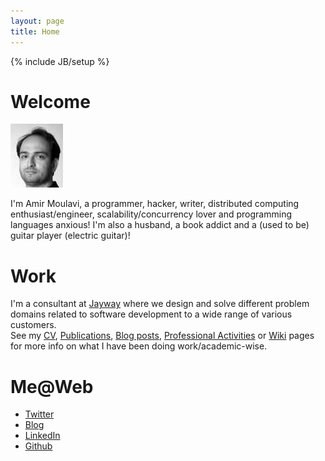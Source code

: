 ```yaml
---
layout: page
title: Home
---
```

{% include JB/setup %}

<h1 id='welcome'>Welcome</h1>

<img class='inset left' title='Amir Moulavi' src='/images/amirm.jpg' alt='Photo of Amir' />

I'm Amir Moulavi, a programmer, hacker, writer, distributed computing enthusiast/engineer, scalability/concurrency lover and programming languages anxious! I'm also a husband, a book addict and a (used to be) guitar player (electric guitar)!

<div class='section'>
<h1 id='work'>Work</h1>
I'm a consultant at <a href="http://jayway.com">Jayway</a> where we design and solve different problem domains related to software development to a wide range of various customers. <br/>
See my <a href="/moulavi_cv.pdf">CV</a>, <a href="/publication.html">Publications</a>, <a href="/blogposts.html">Blog posts</a>, <a href="/professional.html">Professional Activities</a> or <a href="http://amirmoulavi.com/wiki">Wiki</a> pages for more info on what I have been doing work/academic-wise.
</div>

<div class='section'>
<h1 id='contact'>Me@Web</h1>
<ul class='compact recent'>
  <li><a href='http://twitter.com/mamirm'>Twitter</a></li>
  <li><a href="http://blog.jayway.com/author/amirmoulavi/">Blog</a></li>
  <li><a href="http://www.linkedin.com/in/moulavi">LinkedIn</a></li>
  <li><a href="https://github.com/amir343">Github</a></li>
</ul>
</div>

